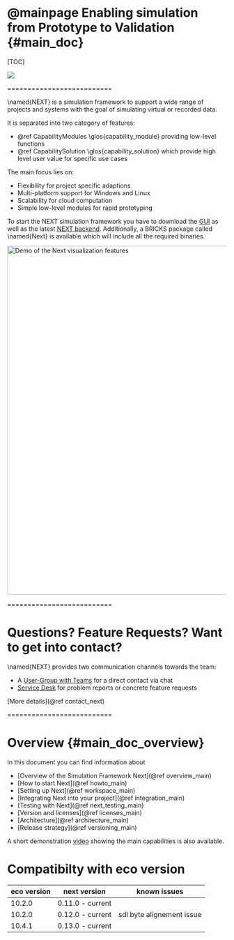 @mainpage
Enabling simulation from Prototype to Validation {#main_doc}
==========================

[TOC]

<img src="next_logo_light.gif">

==========================

\named{NEXT} is a simulation framework to support a wide range of projects and systems with the goal of simulating virtual or recorded data.

It is separated into two category of features:

- @ref CapabilityModules \glos{capability_module} providing low-level functions
- @ref CapabilitySolution \glos{capability_solution} which provide high level user value for specific use cases

The main focus lies on:

- Flexibility for project specific adaptions
- Multi-platform support for Windows and Linux
- Scalability for cloud computation
- Simple low-level modules for rapid prototyping

To start the NEXT simulation framework you have to download the [GUI](https://github-am.geo.conti.de/ADAS/mts-gui/releases/latest) as well as the latest [NEXT backend](https://github-am.geo.conti.de/ADAS/Next/releases/latest).
Additionally, a BRICKS package called \named{Next} is available which will include all the required binaries.

<img src="Next3DViewGIF.gif" alt="Demo of the Next visualization features" width="800">

==========================

# Questions? Feature Requests? Want to get into contact?

\named{NEXT} provides two communication channels towards the team:

* A [User-Group with Teams](https://teams.microsoft.com/l/team/19%3AQkCvNyEg1bFSE4S5rNXKL_rnvK8FbQQCJ5hshpBfkBU1%40thread.tacv2/conversations?groupId=17bfae8d-b1d9-43fa-9b33-65c6614d0bef&tenantId=8d4b558f-7b2e-40ba-ad1f-e04d79e6265a) for a direct contact via chat
* [Service Desk](https://jira.auto.continental.cloud/plugins/servlet/desk/portal/1) for problem reports or concrete feature requests

[More details](@ref contact_next)

==========================

# Overview {#main_doc_overview}

In this document you can find information about

* [Overview of the Simulation Framework Next](@ref overview_main)
* [How to start Next](@ref howto_main)
* [Setting up Next](@ref workspace_main)
* [Integrating Next into your project](@ref integration_main)
* [Testing with Next](@ref next_testing_main)
* [Version and licenses](@ref licenses_main)
* [Architecture](@ref architecture_main)
* [Release strategy](@ref versioning_main)

A short demonstration [video](https://web.microsoftstream.com/video/88d52252-c7ed-4b28-b197-327836d6e9f4) showing the main capabilities is also available.

# Compatibilty with eco version

| eco version | next version     | known issues              |
|-------------|------------------|---------------------------|
| 10.2.0      | 0.11.0 - current |                           |
| 10.2.0      | 0.12.0 - current | sdl byte alignement issue |
| 10.4.1      | 0.13.0 - current |                           |
